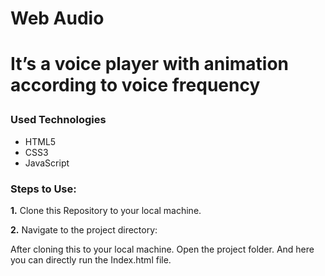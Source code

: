 ﻿<h1>Web Audio<h1>

<p> It’s a voice player with animation according to voice frequency </p>

<h3>Used Technologies</h3>

<ul>

<li>HTML5</li>

<li>CSS3</li>

<li>JavaScript</li>

</ul>

### Steps to Use:


**1.** Clone this Repository to your local machine.


**2.** Navigate to the project directory:

After cloning this to your local machine. Open the project folder. And here you can directly run the Index.html file.



